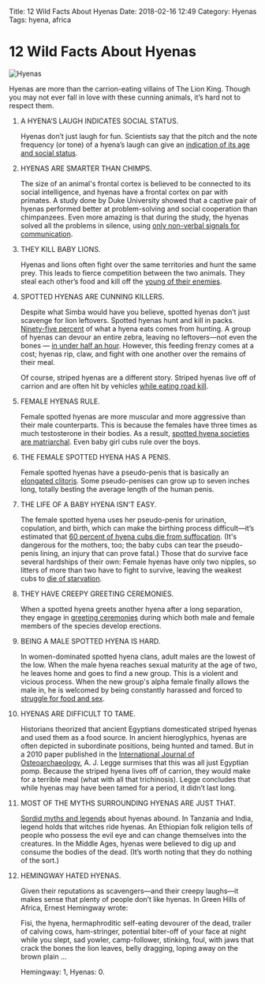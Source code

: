Title: 12 Wild Facts About Hyenas
Date: 2018-02-16 12:49
Category: Hyenas
Tags: hyena, africa

# 12 Wild Facts About Hyenas

![Hyenas](http://images.mentalfloss.com/sites/default/files/styles/mf_image_3x2/public/hyenas.jpg?itok=htMuptzU&resize=1100x740)

Hyenas are more than the carrion-eating villains of The Lion King. Though you may not ever fall in love with these cunning animals, it’s hard not to respect them.

1. A HYENA’S LAUGH INDICATES SOCIAL STATUS.

    Hyenas don’t just laugh for fun. Scientists say that the pitch and the note frequency (or tone) of a hyena’s laugh can give an [indication of its age and social status](http://news.bbc.co.uk/earth/hi/earth_news/newsid_8593000/8593789.stm).

2. HYENAS ARE SMARTER THAN CHIMPS.

    The size of an animal's frontal cortex is believed to be connected to its social intelligence, and hyenas have a frontal cortex on par with primates. A study done by Duke University showed that a captive pair of hyenas performed better at problem-solving and social cooperation than chimpanzees. Even more amazing is that during the study, the hyenas solved all the problems in silence, using [only non-verbal signals for communication](http://www.sciencedaily.com/releases/2009/09/090928131032.htm).

3. THEY KILL BABY LIONS.

    Hyenas and lions often fight over the same territories and hunt the same prey. This leads to fierce competition between the two animals. They steal each other’s food and kill off the [young of their enemies](http://education.nationalgeographic.com/education/media/lions-vs-hyenas-competing-interests/?ar_a=1).

4. SPOTTED HYENAS ARE CUNNING KILLERS.

    Despite what Simba would have you believe, spotted hyenas don’t just scavenge for lion leftovers. Spotted hyenas hunt and kill in packs. [Ninety-five percent](http://www.smithsonianmag.com/science-nature/whos-laughing-now-38529396/?no-ist=) of what a hyena eats comes from hunting. A group of hyenas can devour an entire zebra, leaving no leftovers—not even the bones — [in under half an hour](http://animals.howstuffworks.com/mammals/hyenas-laugh.htm). However, this feeding frenzy comes at a cost; hyenas rip, claw, and fight with one another over the remains of their meal.

    Of course, striped hyenas are a different story. Striped hyenas live off of carrion and are often hit by vehicles [while eating road kill](http://animals.sandiegozoo.org/animals/striped-hyena).

5. FEMALE HYENAS RULE.

    Female spotted hyenas are more muscular and more aggressive than their male counterparts. This is because the females have three times as much testosterone in their bodies. As a result, [spotted hyena societies are matriarchal](http://www.animalplanet.com/tv-shows/wild-kingdom/about-animals/hyena-facts/). Even baby girl cubs rule over the boys.

6. THE FEMALE SPOTTED HYENA HAS A PENIS.

    Female spotted hyenas have a pseudo-penis that is basically an [elongated clitoris](http://tvblogs.nationalgeographic.com/2014/01/10/worlds-weirdest-giving-birth-through-a-penis/). Some pseudo-penises can grow up to seven inches long, totally besting the average length of the human penis.

7. THE LIFE OF A BABY HYENA ISN'T EASY.

    The female spotted hyena uses her pseudo-penis for urination, copulation, and birth, which can make the birthing process difficult—it’s estimated that [60 percent of hyena cubs die from suffocation](http://tvblogs.nationalgeographic.com/2014/01/10/worlds-weirdest-giving-birth-through-a-penis/). (It's dangerous for the mothers, too; the baby cubs can tear the pseudo-penis lining, an injury that can prove fatal.) Those that do survive face several hardships of their own: Female hyenas have only two nipples, so litters of more than two have to fight to survive, leaving the weakest cubs to [die of starvation](http://blog.sfgate.com/pets/2008/05/23/the-hyena-gets-new-spots/). 

8. THEY HAVE CREEPY GREETING CEREMONIES.

    When a spotted hyena greets another hyena after a long separation, they engage in [greeting ceremonies](http://www.hyaenidae.org/hyena-myths.html) during which both male and female members of the species develop erections.

9. BEING A MALE SPOTTED HYENA IS HARD.

    In women-dominated spotted hyena clans, adult males are the lowest of the low. When the male hyena reaches sexual maturity at the age of two, he leaves home and goes to find a new group. This is a violent and vicious process. When the new group's alpha female finally allows the male in, he is welcomed by being constantly harassed and forced to [struggle for food and sex](http://www.smithsonianmag.com/science-nature/whos-laughing-now-38529396/?all).

10. HYENAS ARE DIFFICULT TO TAME.

    Historians theorized that ancient Egyptians domesticated striped hyenas and used them as a food source. In ancient hieroglyphics, hyenas are often depicted in subordinate positions, being hunted and tamed. But in a 2010 paper published in the [International Journal of Osteoarchaeology](http://onlinelibrary.wiley.com/doi/10.1002/oa.1168/full), A. J. Legge surmises that this was all just Egyptian pomp. Because the striped hyena lives off of carrion, they would make for a terrible meal (what with all that trichinosis). Legge concludes that while hyenas may have been tamed for a period, it didn’t last long.

11. MOST OF THE MYTHS SURROUNDING HYENAS ARE JUST THAT.

    [Sordid myths and legends](http://ngm.nationalgeographic.com/ngm/0506/feature3/learn.html) about hyenas abound. In Tanzania and India, legend holds that witches ride hyenas. An Ethiopian folk religion tells of people who possess the evil eye and can change themselves into the creatures. In the Middle Ages, hyenas were believed to dig up and consume the bodies of the dead. (It’s worth noting that they do nothing of the sort.)

12. HEMINGWAY HATED HYENAS.

    Given their reputations as scavengers—and their creepy laughs—it makes sense that plenty of people don’t like hyenas. In Green Hills of Africa, Ernest Hemingway wrote:

    Fisi, the hyena, hermaphroditic self-eating devourer of the dead, trailer of calving cows, ham-stringer, potential biter-off of your face at night while you slept, sad yowler, camp-follower, stinking, foul, with jaws that crack the bones the lion leaves, belly dragging, loping away on the brown plain …

    Hemingway: 1, Hyenas: 0.
	
	